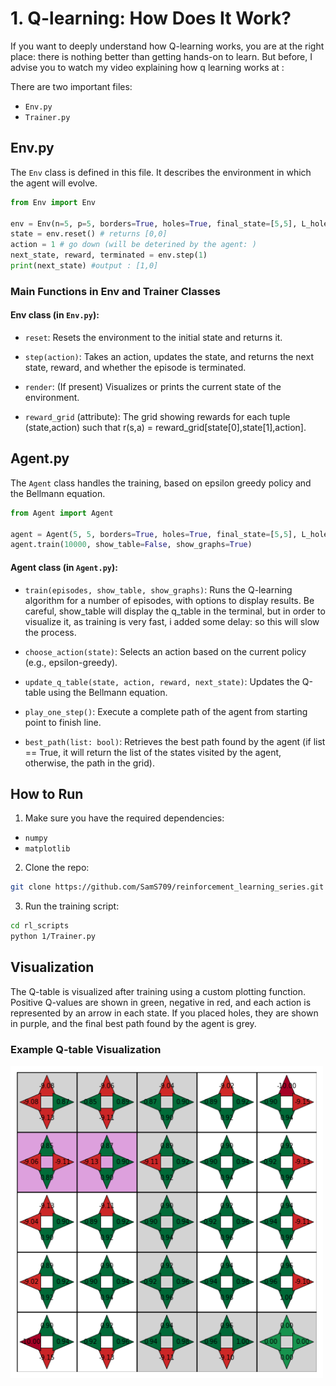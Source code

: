 # 1. Q-learning: How Does It Work?

If you want to deeply understand how Q-learning works, you are at the right place: there is nothing better than getting hands-on to learn.
But before, I advise you to watch my video explaining how q learning works at : 

There are two important files:
- `Env.py`
- `Trainer.py`

## Env.py

The `Env` class is defined in this file. It describes the environment in which the agent will evolve.

```python
from Env import Env

env = Env(n=5, p=5, borders=True, holes=True, final_state=[5,5], L_holes=[[1, 1]])
state = env.reset() # returns [0,0]
action = 1 # go down (will be deterined by the agent: )
next_state, reward, terminated = env.step(1)
print(next_state) #output : [1,0]
```

### Main Functions in Env and Trainer Classes

#### Env class (in `Env.py`):

- `reset`: Resets the environment to the initial state and returns it.

- `step(action)`: Takes an action, updates the state, and returns the next state, reward, and whether the episode is terminated.

- `render`: (If present) Visualizes or prints the current state of the environment.

- `reward_grid` (attribute): The grid showing rewards for each tuple (state,action) such that r(s,a) = reward_grid[state[0],state[1],action].


## Agent.py

The `Agent` class handles the training, based on epsilon greedy policy and the Bellmann equation.

```python
from Agent import Agent

agent = Agent(5, 5, borders=True, holes=True, final_state=[5,5], L_holes=[[1, 1]])
agent.train(10000, show_table=False, show_graphs=True)
```

#### Agent class (in `Agent.py`):

- `train(episodes, show_table, show_graphs)`: Runs the Q-learning algorithm for a number of episodes, with options to display results.
Be careful, show_table will display the q_table in the terminal, but in order to visualize it, as training is very fast, i added some delay: so this will slow the process.

- `choose_action(state)`: Selects an action based on the current policy (e.g., epsilon-greedy).

- `update_q_table(state, action, reward, next_state)`: Updates the Q-table using the Bellmann equation.

- `play_one_step()`: Execute a complete path of the agent from starting point to finish line.

- `best_path(list: bool)`:  Retrieves the best path found by the agent (if list == True, it will return the list of the states visited by the agent, otherwise, the path in the grid).

## How to Run

1. Make sure you have the required dependencies:
  - `numpy` 
  - `matplotlib`

2. Clone the repo:
  ```bash
  git clone https://github.com/SamS709/reinforcement_learning_series.git rl_scripts
  ```
3. Run the training script:
  ```bash
  cd rl_scripts
  python 1/Trainer.py
  ```


## Visualization

The Q-table is visualized after training using a custom plotting function. Positive Q-values are shown in green, negative in red, and each action is represented by an arrow in each state. If you placed holes, they are shown in purple, and the final best path found by the agent is grey.

### Example Q-table Visualization

<img src="images/q_table.png" alt="Q-table visualization" width="500"/>
